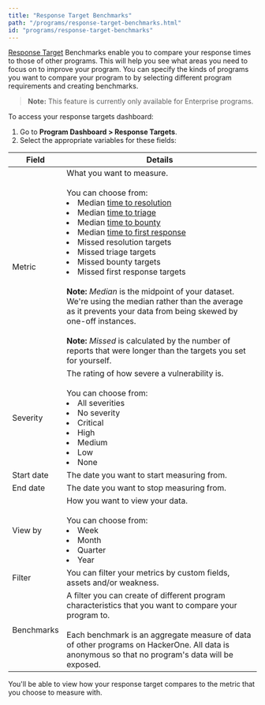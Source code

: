 ```yaml
---
title: "Response Target Benchmarks"
path: "/programs/response-target-benchmarks.html"
id: "programs/response-target-benchmarks"
---
```


[Response Target](response-targets.html) Benchmarks enable you to compare your response times to those of other programs. This will help you see what areas you need to focus on to improve your program. You can specify the kinds of programs you want to compare your program to by selecting different program requirements and creating benchmarks.

> **Note:** This feature is currently only available for Enterprise programs.


To access your response targets dashboard:
1. Go to **Program Dashboard > Response Targets**.
2. Select the appropriate variables for these fields:

Field | Details
----- | -------
Metric | What you want to measure. <br><br>You can choose from:<br><li>Median [time to resolution](response-target-metrics.html) <li>Median [time to triage](response-target-metrics.html) <li>Median [time to bounty](response-target-metrics.html) <li>Median [time to first response](response-target-metrics.html) <li>Missed resolution targets <li>Missed triage targets <li>Missed bounty targets <li>Missed first response targets <br><br>**Note:** *Median* is the midpoint of your dataset. We're using the median rather than the average as it prevents your data from being skewed by one-off instances.<br><br>**Note:** *Missed* is calculated by the number of reports that were longer than the targets you set for yourself.
Severity | The rating of how severe a vulnerability is.<br><br>You can choose from:<br><li>All severities <li>No severity <li>Critical <li>High <li>Medium <li>Low <li>None
Start date | The date you want to start measuring from.
End date | The date you want to stop measuring from.
View by | How you want to view your data. <br><br>You can choose from: <br><li>Week <li>Month <li>Quarter <li>Year
Filter | You can filter your metrics by custom fields, assets and/or weakness.
Benchmarks | A filter you can create of different program characteristics that you want to compare your program to. <br><br>Each benchmark is an aggregate measure of data of other programs on HackerOne. All data is anonymous so that no program's data will be exposed.

You'll be able to view how your response target compares to the metric that you choose to measure with.

